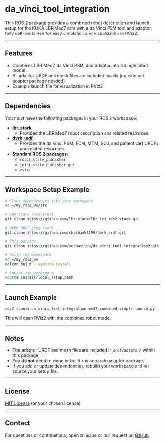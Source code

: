# da_vinci_tool_integration

This ROS 2 package provides a combined robot description and launch setup for the KUKA LBR Med7 arm with a da Vinci PSM tool and adaptor, fully self-contained for easy simulation and visualization in RViz2.

---

## Features

- Combines LBR Med7, da Vinci PSM, and adaptor into a single robot model
- All adaptor URDF and mesh files are included locally (no external adaptor package needed)
- Example launch file for visualization in RViz2

---

## Dependencies

You must have the following packages in your ROS 2 workspace:

- **[lbr_stack](https://github.com/lbr-stack/lbr_fri_ros2_stack)**
  - Provides the LBR Med7 robot description and related resources.
- **[dvrk_urdf](https://github.com/shashank3199/dvrk_urdf)**
  - Provides the da Vinci PSM, ECM, MTM, SUJ, and patient cart URDFs and related resources.
- **Standard ROS 2 packages:**
  - `robot_state_publisher`
  - `joint_state_publisher_gui`
  - `rviz2`

---

## Workspace Setup Example

```bash
# Clone dependencies into your workspace
cd ~/my_ros2_ws/src

# LBR stack (required)
git clone https://github.com/lbr-stack/lbr_fri_ros2_stack.git

# dVRK URDF (required)
git clone https://github.com/shashank3199/dvrk_urdf.git

# This package
git clone https://github.com/suphasitpp/da_vinci_tool_integration2.git

# Build the workspace
cd ~/my_ros2_ws
colcon build --symlink-install

# Source the workspace
source install/local_setup.bash
```

---

## Launch Example

```bash
ros2 launch da_vinci_tool_integration med7_combined_simple.launch.py
```

This will open RViz2 with the combined robot model.

---

## Notes

- The adaptor URDF and mesh files are included in `urdf/adaptor/` within this package.
- You do **not** need to clone or build any separate adaptor package.
- If you add or update dependencies, rebuild your workspace and re-source your setup file.

---

## License

[MIT License](LICENSE) (or your chosen license)

---

## Contact

For questions or contributions, open an issue or pull request on [GitHub](https://github.com/suphasitpp/da_vinci_tool_integration2). 